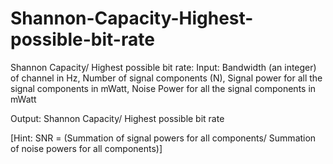 # Shannon-Capacity-Highest-possible-bit-rate
Shannon Capacity/ Highest possible bit rate: 
Input: Bandwidth (an integer) of channel in Hz, Number of signal components (N), Signal power for all the signal components in mWatt, Noise Power for all the signal components in mWatt 

Output: Shannon Capacity/ Highest possible bit rate  

[Hint: SNR = (Summation of signal powers for all components/ Summation of noise powers for all components)] 

